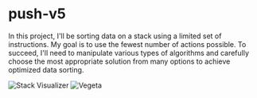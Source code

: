 # push-v5
In this project, I'll be sorting data on a stack using a limited set of instructions. My goal is to use the fewest number of actions possible. To succeed, I'll need to manipulate various types of algorithms and carefully choose the most appropriate solution from many options to achieve optimized data sorting.

![Stack Visualizer](https://i.ibb.co/cXBYVL1/stack-visualizer.png)
![Vegeta](https://camo.githubusercontent.com/66b876cce4a1d588d6d4dfc281d38af991b83b540270924ae8ec8c783a9f2d70/68747470733a2f2f6d656469612e67697068792e636f6d2f6d656469612f76312e59326c6b505463354d4749334e6a4578616a567365545633646a6b3559546c6c4d476c774d334a74626d5a6a62584e6f626d4e78646a4a30643264335a6a6c3463334e7961435a6c634431324d563970626e526c636d35686246396e61575a66596e6c666157516d593351395a772f74535a3857596f77345633626949706171332f67697068792e676966)

